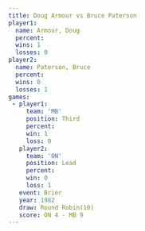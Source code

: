 ```yaml
---
title: Doug Armour vs Bruce Paterson
player1:               
  name: Armour, Doug   
  percent:             
  wins: 1              
  losses: 0            
player2:               
  name: Paterson, Bruce
  percent:             
  wins: 0              
  losses: 1            
games:
 - player1:         
     team: 'MB'     
     position: Third
     percent:       
     win: 1         
     loss: 0        
   player2:        
     team: 'ON'    
     position: Lead
     percent:      
     win: 0        
     loss: 1       
   event: Brier         
   year: 1982           
   draw: Round Robin(10)
   score: ON 4 - MB 9   
---
```

